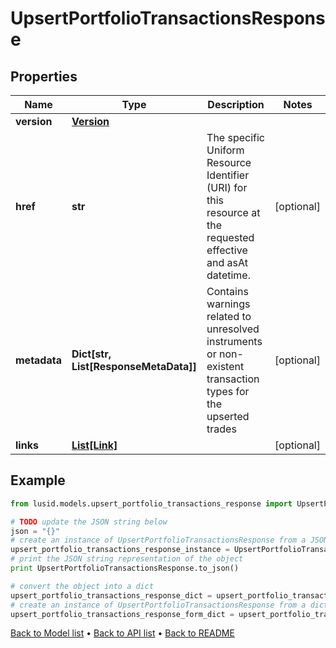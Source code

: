 # UpsertPortfolioTransactionsResponse


## Properties
Name | Type | Description | Notes
------------ | ------------- | ------------- | -------------
**version** | [**Version**](Version.md) |  | 
**href** | **str** | The specific Uniform Resource Identifier (URI) for this resource at the requested effective and asAt datetime. | [optional] 
**metadata** | **Dict[str, List[ResponseMetaData]]** | Contains warnings related to unresolved instruments or non-existent transaction types for the upserted trades | [optional] 
**links** | [**List[Link]**](Link.md) |  | [optional] 

## Example

```python
from lusid.models.upsert_portfolio_transactions_response import UpsertPortfolioTransactionsResponse

# TODO update the JSON string below
json = "{}"
# create an instance of UpsertPortfolioTransactionsResponse from a JSON string
upsert_portfolio_transactions_response_instance = UpsertPortfolioTransactionsResponse.from_json(json)
# print the JSON string representation of the object
print UpsertPortfolioTransactionsResponse.to_json()

# convert the object into a dict
upsert_portfolio_transactions_response_dict = upsert_portfolio_transactions_response_instance.to_dict()
# create an instance of UpsertPortfolioTransactionsResponse from a dict
upsert_portfolio_transactions_response_form_dict = upsert_portfolio_transactions_response.from_dict(upsert_portfolio_transactions_response_dict)
```
[Back to Model list](../README.md#documentation-for-models) &#8226; [Back to API list](../README.md#documentation-for-api-endpoints) &#8226; [Back to README](../README.md)


